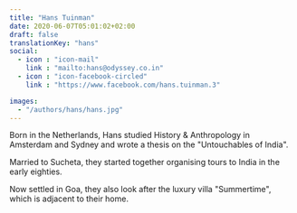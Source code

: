```yaml
---
title: "Hans Tuinman"
date: 2020-06-07T05:01:02+02:00
draft: false
translationKey: "hans"
social:
  - icon : "icon-mail"
    link : "mailto:hans@odyssey.co.in"
  - icon : "icon-facebook-circled"
    link : "https://www.facebook.com/hans.tuinman.3"

images: 
  - "/authors/hans/hans.jpg"
---
```


Born in the Netherlands, Hans studied History & Anthropology in Amsterdam and Sydney and wrote a thesis on the "Untouchables of India". 

Married to Sucheta, they started together organising tours to India in the early eighties. 

Now settled in Goa, they also look after the luxury villa "Summertime", which is adjacent to their home.